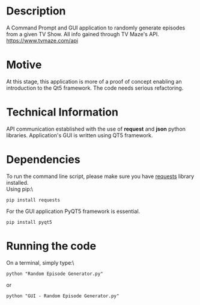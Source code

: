 # Description
A Command Prompt and GUI application to randomly generate episodes from a given TV Show.
All info gained through TV Maze's API.
https://www.tvmaze.com/api

# Motive
At this stage, this application is more of a proof of concept enabling an introduction to the Qt5 framework. The code needs serious refactoring.

# Technical Information
API communication established with the use of **request** and **json** python libraries. Application's GUI is written using QT5 framework.

# Dependencies
To run the command line script, please make sure you have [requests](https://pypi.org/project/requests/) library installed.\
Using pip:\
```
pip install requests
```
For the GUI application PyQT5 framework is essential.
```
pip install pyqt5
```

# Running the code
On a terminal, simply type:\
```
python "Random Episode Generator.py"
```
or
```
python "GUI - Random Episode Generator.py"
```

